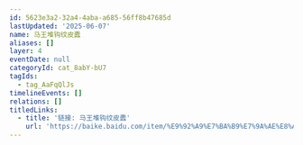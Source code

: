 ```yaml
---
id: 5623e3a2-32a4-4aba-a685-56ff8b47685d
lastUpdated: '2025-06-07'
name: 马王堆钩纹皮蠹
aliases: []
layer: 4
eventDate: null
categoryId: cat_8abY-bU7
tagIds:
  - tag_AaFqQlJs
timelineEvents: []
relations: []
titledLinks:
  - title: '链接: 马王堆钩纹皮蠹'
    url: 'https://baike.baidu.com/item/%E9%92%A9%E7%BA%B9%E7%9A%AE%E8%A0%B9/10148440'
---
```


